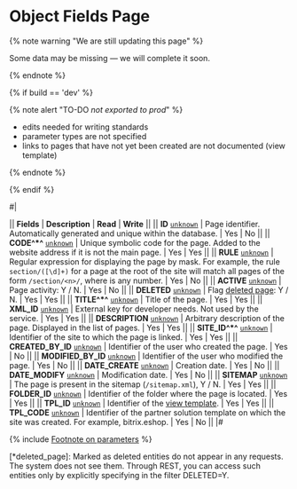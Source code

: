 # Object Fields Page

{% note warning "We are still updating this page" %}

Some data may be missing — we will complete it soon.

{% endnote %}

{% if build == 'dev' %}

{% note alert "TO-DO _not exported to prod_" %}

- edits needed for writing standards
- parameter types are not specified
- links to pages that have not yet been created are not documented (view template)

{% endnote %}

{% endif %}

#|

|| **Fields** | **Description** | **Read** | **Write** ||
|| **ID**
[`unknown`](../../data-types.md) | Page identifier. Automatically generated and unique within the database. | Yes | No ||
|| **CODE^*^**
[`unknown`](../../data-types.md) | Unique symbolic code for the page. Added to the website address if it is not the main page. | Yes | Yes ||
|| **RULE**
[`unknown`](../../data-types.md) | Regular expression for displaying the page by mask. For example, the rule `section/([\d]+)` for a page at the root of the site will match all pages of the form `/section/<n>/`, where <n> is any number. | Yes | No ||
|| **ACTIVE**
[`unknown`](../../data-types.md) | Page activity: Y / N. | Yes | No ||
|| **DELETED**
[`unknown`](../../data-types.md) | Flag [deleted page](*deleted_page): Y / N.  | Yes | Yes ||
|| **TITLE^*^**
[`unknown`](../../data-types.md) | Title of the page. | Yes | Yes ||
|| **XML_ID**
[`unknown`](../../data-types.md) | External key for developer needs. Not used by the service. | Yes | Yes ||
|| **DESCRIPTION**
[`unknown`](../../data-types.md) | Arbitrary description of the page. Displayed in the list of pages. | Yes | Yes ||
|| **SITE_ID^*^**
[`unknown`](../../data-types.md) | Identifier of the site to which the page is linked. | Yes | Yes ||
|| **CREATED_BY_ID**
[`unknown`](../../data-types.md) | Identifier of the user who created the page. | Yes | No ||
|| **MODIFIED_BY_ID**
[`unknown`](../../data-types.md) | Identifier of the user who modified the page. | Yes | No ||
|| **DATE_CREATE**
[`unknown`](../../data-types.md) | Creation date. | Yes | No ||
|| **DATE_MODIFY**
[`unknown`](../../data-types.md) | Modification date. | Yes | No ||
|| **SITEMAP**
[`unknown`](../../data-types.md) | The page is present in the sitemap (`/sitemap.xml`), Y / N. | Yes | Yes ||
|| **FOLDER_ID**
[`unknown`](../../data-types.md) | Identifier of the folder where the page is located. | Yes | Yes ||
|| **TPL_ID**
[`unknown`](../../data-types.md) | Identifier of the [view template](../template/index.md). | Yes | Yes ||
|| **TPL_CODE**
[`unknown`](../../data-types.md) | Identifier of the partner solution template on which the site was created. For example, bitrix.eshop. | Yes | No ||
|#

{% include [Footnote on parameters](../../../_includes/required.md) %}

[*deleted_page]: Marked as deleted entities do not appear in any requests. The system does not see them. Through REST, you can access such entities only by explicitly specifying in the filter DELETED=Y.